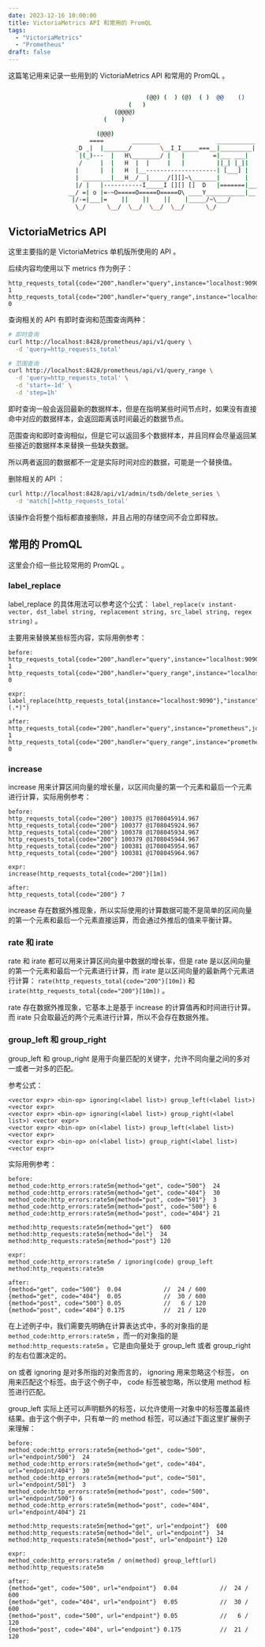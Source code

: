 ```yaml
---
date: 2023-12-16 10:00:00
title: VictoriaMetrics API 和常用的 PromQL
tags:
  - "VictoriaMetrics"
  - "Prometheus"
draft: false
---
```


这篇笔记用来记录一些用到的 VictoriaMetrics API 和常用的 PromQL 。

<!--more-->

```bash

                                       (@@) (  ) (@)  ( )  @@    ()    @     O     @     O      @
                                  (   )
                              (@@@@)
                           (    )

                         (@@@)
                       ====        ________                ___________
                   _D _|  |_______/        \__I_I_____===__|_________|
                    |(_)---  |   H\________/ |   |        =|___ ___|      _________________
                    /     |  |   H  |  |     |   |         ||_| |_||     _|                \_____A
                   |      |  |   H  |__--------------------| [___] |   =|                        |
                   | ________|___H__/__|_____/[][]~\_______|       |   -|                        |
                   |/ |   |-----------I_____I [][] []  D   |=======|____|________________________|_
                 __/ =| o |=-~O=====O=====O=====O\ ____Y___________|__|__________________________|_
                  |/-=|___|=    ||    ||    ||    |_____/~\___/          |_D__D__D_|  |_D__D__D_|
                   \_/      \__/  \__/  \__/  \__/      \_/               \_/   \_/    \_/   \_/

```

## VictoriaMetrics API

这里主要指的是 VictoriaMetrics 单机版所使用的 API 。

后续内容均使用以下 metrics 作为例子：

```
http_requests_total{code="200",handler="query",instance="localhost:9090",job="prometheus",method="get"}  1
http_requests_total{code="200",handler="query_range",instance="localhost:9090",job="prometheus",method="get"}  0
```

查询相关的 API 有即时查询和范围查询两种：

```bash
# 即时查询
curl http://localhost:8428/prometheus/api/v1/query \
  -d 'query=http_requests_total'

# 范围查询
curl http://localhost:8428/prometheus/api/v1/query_range \
  -d 'query=http_requests_total' \
  -d 'start=-1d' \
  -d 'step=1h'
```

即时查询一般会返回最新的数据样本，但是在指明某些时间节点时，如果没有直接命中对应的数据样本，会返回距离该时间最近的数据节点。

范围查询和即时查询相似，但是它可以返回多个数据样本，并且同样会尽量返回某些接近的数据样本来替换一些缺失数据。

所以两者返回的数据都不一定是实际时间对应的数据，可能是一个替换值。

删除相关的 API ：

```bash
curl http://localhost:8428/api/v1/admin/tsdb/delete_series \
  -d 'match[]=http_requests_total'
```

该操作会将整个指标都直接删除，并且占用的存储空间不会立即释放。

## 常用的 PromQL

这里会介绍一些比较常用的 PromQL 。

### label_replace

label_replace 的具体用法可以参考这个公式： `label_replace(v instant-vector, dst_label string, replacement string, src_label string, regex string)` 。

主要用来替换某些标签内容，实际用例参考：

```
before:
http_requests_total{code="200",handler="query",instance="localhost:9090",job="prometheus",method="get"}  1
http_requests_total{code="200",handler="query_range",instance="localhost:9090",job="prometheus",method="get"}  0

expr:
label_replace(http_requests_total{instance="localhost:9090"},"instance","$1","job","(.*)")

after:
http_requests_total{code="200",handler="query",instance="prometheus",job="prometheus",method="get"}  1
http_requests_total{code="200",handler="query_range",instance="prometheus",job="prometheus",method="get"}  0
```

### increase

increase 用来计算区间向量的增长量，以区间向量的第一个元素和最后一个元素进行计算，实际用例参考：

```
before:
http_requests_total{code="200"} 100375 @1708045914.967
http_requests_total{code="200"} 100377 @1708045924.967
http_requests_total{code="200"} 100378 @1708045934.967
http_requests_total{code="200"} 100379 @1708045944.967
http_requests_total{code="200"} 100381 @1708045954.967
http_requests_total{code="200"} 100381 @1708045964.967

expr:
increase(http_requests_total{code="200"}[1m])

after:
http_requests_total{code="200"} 7
```

increase 存在数据外推现象，所以实际使用的计算数据可能不是简单的区间向量的第一个元素和最后一个元素直接运算，而会通过外推后的值来平衡计算。

### rate 和 irate

rate 和 irate 都可以用来计算区间向量中数据的增长率，但是 rate 是以区间向量的第一个元素和最后一个元素进行计算，而 irate 是以区间向量的最新两个元素进行计算： `rate(http_requests_total{code="200"}[10m])` 和 `irate(http_requests_total{code="200"}[10m])` 。

rate 存在数据外推现象，它基本上是基于 increase 的计算值再和时间进行计算。而 irate 只会取最近的两个元素进行计算，所以不会存在数据外推。

### group_left 和 group_right

group_left 和 group_right 是用于向量匹配的关键字，允许不同向量之间的多对一或者一对多的匹配。

参考公式：

```
<vector expr> <bin-op> ignoring(<label list>) group_left(<label list>) <vector expr>
<vector expr> <bin-op> ignoring(<label list>) group_right(<label list>) <vector expr>
<vector expr> <bin-op> on(<label list>) group_left(<label list>) <vector expr>
<vector expr> <bin-op> on(<label list>) group_right(<label list>) <vector expr>
```

实际用例参考：

```
before:
method_code:http_errors:rate5m{method="get", code="500"}  24
method_code:http_errors:rate5m{method="get", code="404"}  30
method_code:http_errors:rate5m{method="put", code="501"}  3
method_code:http_errors:rate5m{method="post", code="500"} 6
method_code:http_errors:rate5m{method="post", code="404"} 21

method:http_requests:rate5m{method="get"}  600
method:http_requests:rate5m{method="del"}  34
method:http_requests:rate5m{method="post"} 120

expr:
method_code:http_errors:rate5m / ignoring(code) group_left method:http_requests:rate5m

after:
{method="get", code="500"}  0.04            //  24 / 600
{method="get", code="404"}  0.05            //  30 / 600
{method="post", code="500"} 0.05            //   6 / 120
{method="post", code="404"} 0.175           //  21 / 120
```

在上述例子中，我们需要先明确在计算表达式中，多的对象指的是 `method_code:http_errors:rate5m` ，而一的对象指的是 `method:http_requests:rate5m` 。它是由向量处于 group_left 或者 group_right 的左右位置决定的。

on 或者 ignoring 是对多所指的对象而言的， ignoring 用来忽略这个标签， on 用来匹配这个标签。由于这个例子中， code 标签被忽略，所以使用 method 标签进行匹配。

group_left 实际上还可以声明额外的标签，以允许使用一对象中的标签覆盖最终结果。由于这个例子中，只有单一的 method 标签，可以通过下面这里扩展例子来理解：

```
before:
method_code:http_errors:rate5m{method="get", code="500", url="endpoint/500"}  24
method_code:http_errors:rate5m{method="get", code="404", url="endpoint/404"}  30
method_code:http_errors:rate5m{method="put", code="501", url="endpoint/501"}  3
method_code:http_errors:rate5m{method="post", code="500", url="endpoint/500"} 6
method_code:http_errors:rate5m{method="post", code="404", url="endpoint/404"} 21

method:http_requests:rate5m{method="get", url="endpoint"}  600
method:http_requests:rate5m{method="del", url="endpoint"}  34
method:http_requests:rate5m{method="post", url="endpoint"} 120

expr:
method_code:http_errors:rate5m / on(method) group_left(url) method:http_requests:rate5m

after:
{method="get", code="500", url="endpoint"}  0.04            //  24 / 600
{method="get", code="404", url="endpoint"}  0.05            //  30 / 600
{method="post", code="500", url="endpoint"} 0.05            //   6 / 120
{method="post", code="404", url="endpoint"} 0.175           //  21 / 120
```
